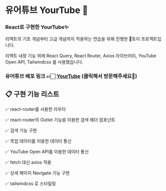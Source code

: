# 유어튜브 YourTube 🎥

### React로 구현한 YourTube✨

리액트의 기초 개념부터 고급 개념까지 적용하는 연습을 위해 진행한 🧸토이 프로젝트입니다.

리액트 내장 기능 외에 React Query, React Router, Axios 라이브러리, YouTube Open API, Tailwindcss 를 사용했습니다.

### 유어튜브 배포 링크 👉🏻 [YourTube](https://thisisyourtube.netlify.app) (클릭해서 방문해주세요🙂)

## 📋 구현 기능 리스트

✅ react-router를 사용한 라우터

✅ react-router의 Outlet 기능을 이용한 검색 헤더 컴포넌트

✅ 검색 기능 구현

✅ 목업 데이터를 이용한 데이터 통신

✅ YouTube Open API를 이용한 데이터 통신

✅ fetch 대신 axios 적용

✅ 상세 페이지 Navigate 기능 구현

✅ tailwindcss 로 스타일링
